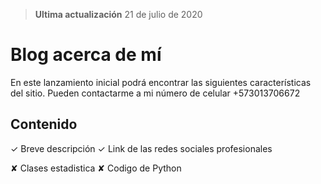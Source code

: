 > **Ultima actualización** 21 de julio de 2020 

# Blog acerca de mí

En este lanzamiento inicial podrá encontrar las siguientes características del sitio. Pueden contactarme a mi número de celular +573013706672

## Contenido

✓ Breve descripción
✓ Link de las redes sociales profesionales

✘ Clases estadistica
✘ Codigo de Python
